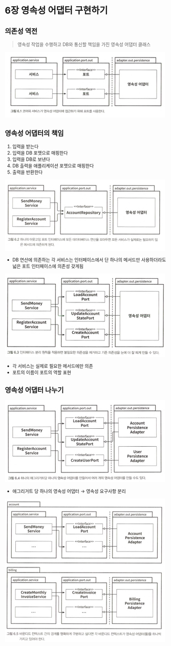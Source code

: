# 6장 영속성 어댑터 구현하기

## 의존성 역전

> 영속성 작업을 수행하고 DB와 통신할 책임을 가진 영속성 어댑터 클래스

<img src="img/1.jpg" alt="" width="500" />

## 영속성 어댑터의 책임

1. 입력을 받는다
2. 입력을 DB 포맷으로 매핑한다
3. 입력을 DB로 보낸다
4. DB 출력을 애플리케이션 포맷으로 매핑한다
5. 출력을 반환한다

<img src="img/2.jpg" alt="" width="500" />

- DB 연산에 의존하는 각 서비스는 인터페이스에서 단 하나의 메서드만 사용하더라도 넓은 포트 인터페이스에 의존성 갖게됨

<img src="img/3.jpg" alt="" width="500" />

- 각 서비스는 실제로 필요한 메서드에만 의존
- 포트의 이름이 포트의 역할 표현

## 영속성 어댑터 나누기

<img src="img/4.jpg" alt="" width="500" />

- 애그리거트 당 하나의 영속성 어댑터 &rarr; 영속성 요구사항 분리

<img src="img/5.jpg" alt="" width="500" />

